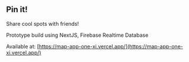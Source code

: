 ## Pin it!

Share cool spots with friends!

Prototype build using NextJS, Firebase Realtime Database

Available at: [https://map-app-one-xi.vercel.app/](https://map-app-one-xi.vercel.app/)
